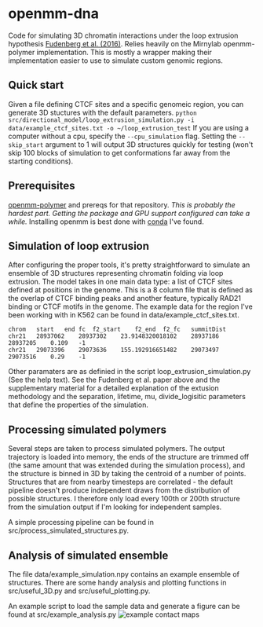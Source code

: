 # openmm-dna
Code for simulating 3D chromatin interactions under the loop extrusion hypothesis [Fudenberg et al. (2016)](http://www.sciencedirect.com/science/article/pii/S2211124716305307). Relies heavily on the Mirnylab openmm-polymer implementation. This is mostly a wrapper making their implementation easier to use to simulate custom genomic regions. 

## Quick start
Given a file defining CTCF sites and a specific genomeic region, you can generate 3D stuctures with the default parameters. 
```python src/directional_model/loop_extrusion_simulation.py -i data/example_ctcf_sites.txt -o ~/loop_extrusion_test```
If you are using a computer without a cpu, specify the ```--cpu_simulation``` flag. Setting the ```--skip_start``` argument to 1 will output 3D structures quickly for testing (won't skip 100 blocks of simulation to get conformations far away from the starting conditions). 

## Prerequisites
[openmm-polymer](https://bitbucket.org/mirnylab/openmm-polymer/overview) and prereqs for that repository. _This is probably the hardest part. Getting the package and GPU support configured can take a while._ Installing openmm is best done with [conda](http://docs.openmm.org/7.2.0/userguide/application.html#installing-openmm) I've found. 


## Simulation of loop extrusion 
After configuring the proper tools, it's pretty straightforward to simulate an ensemble of 3D structures representing chromatin folding via loop extrusion. The model takes in one main data type: a list of CTCF sites defined at positions in the genome. This is a 8 column file that is defined as the overlap of CTCF binding peaks and another feature, typically RAD21 binding or CTCF motifs in the genome. The example data for the region I've been working with in K562 can be found in data/example_ctcf_sites.txt.
```
chrom	start	end	fc	f2_start	f2_end	f2_fc	summitDist
chr21	28937062	28937302	23.9148320018102	28937186	28937205	0.109	-1
chr21	29073396	29073636	155.192916651482	29073497	29073516	0.29	-1
```
Other paramaters are as definied in the script loop_extrusion_simulation.py (See the help text). See the Fudenberg et al. paper above and the supplementary material for a detailed explanation of the extusion methodology and the separation, lifetime, mu, divide_logisitic parameters that define the properties of the simulation. 

## Processing simulated polymers
Several steps are taken to process simulated polymers. The output trajectory is loaded into memory, the ends of the structure are trimmed off (the same amount that was extended during the simulation process), and the structure is binned in 3D by taking the centroid of a number of points. Structures that are from nearby timesteps are correlated - the default pipeline doesn't produce independent draws from the distribution of possible structures. I therefore only load every 100th or 200th structure from the simulation output if I'm looking for independent samples.

A simple processing pipeline can be found in src/process_simulated_structures.py. 

## Analysis of simulated ensemble
The file data/example_simulation.npy contains an example ensemble of structures. There are some handy analysis and plotting functions in src/useful_3D.py and src/useful_plotting.py. 

An example script to load the sample data and generate a figure can be found at src/example_analysis.py
![example contact maps](https://github.com/bsiranosian/openmm-dna/raw/master/example_maps.png)